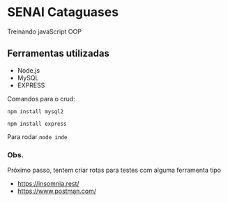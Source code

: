 # SENAI Cataguases



Treinando javaScript OOP 

## Ferramentas utilizadas
* Node.js
* MySQL
* EXPRESS


Comandos para o crud: 

`npm install mysql2`

`npm install express`

Para rodar
`node inde`

### Obs.
Próximo passo, tentem criar rotas para testes com alguma ferramenta tipo 
* https://insomnia.rest/
* https://www.postman.com/
